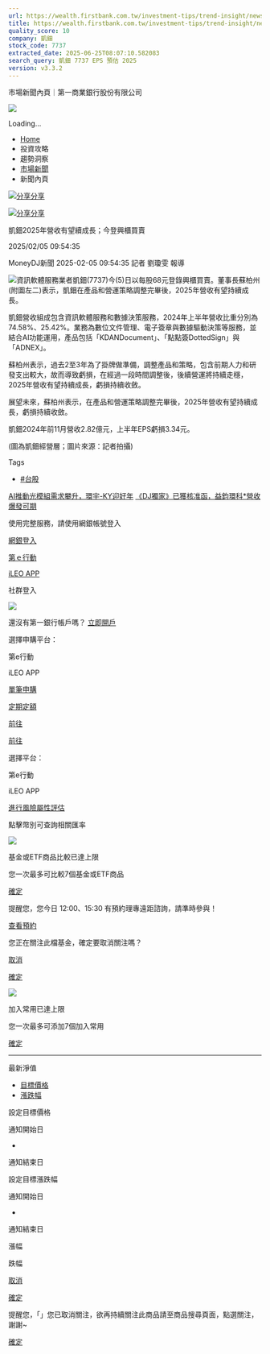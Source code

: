 ```yaml
---
url: https://wealth.firstbank.com.tw/investment-tips/trend-insight/news/news-detail?id=%7BCE45E881-23B3-493D-946A-902E6E8359B1%7D
title: https://wealth.firstbank.com.tw/investment-tips/trend-insight/news/news-detail?id=%7BCE45E881-23B3-4
quality_score: 10
company: 凱鈿
stock_code: 7737
extracted_date: 2025-06-25T08:07:10.582083
search_query: 凱鈿 7737 EPS 預估 2025
version: v3.3.2
---
```


市場新聞內頁｜第一商業銀行股份有限公司








![](/themes/images/lions/lion-loading.svg)

Loading...

* [Home](/)
* 投資攻略
* 趨勢洞察
* [市場新聞](/investment-tips/trend-insight/news)
* 新聞內頁

[![分享](/themes/images/icons/white/share.svg)分享](#)

[![分享](/themes/images/icons/white/share.svg)分享](#)

凱鈿2025年營收有望續成長；今登興櫃買賣

2025/02/05 09:54:35

MoneyDJ新聞 2025-02-05 09:54:35 記者 劉瓊雯 報導

![](https://www.moneydj.com/z/sjn/jpg/GetNewsRptjpg.djjpg?a=269736)資訊軟體服務業者凱鈿(7737)今(5)日以每股68元登錄興櫃買賣。董事長蘇柏州(附圖左二)表示，凱鈿在產品和營運策略調整完畢後，2025年營收有望持續成長。

凱鈿營收組成包含資訊軟體服務和數據決策服務，2024年上半年營收比重分別為74.58%、25.42%。業務為數位文件管理、電子簽章與數據驅動決策等服務，並結合AI功能運用，產品包括「KDANDocument」、「點點簽DottedSign」與「ADNEX」。

蘇柏州表示，過去2至3年為了掛牌做準備，調整產品和策略，包含前期人力和研發支出較大，故而導致虧損，在經過一段時間調整後，後續營運將持續走穩，2025年營收有望持續成長，虧損持續收斂。

展望未來，蘇柏州表示，在產品和營運策略調整完畢後，2025年營收有望持續成長，虧損持續收斂。

凱鈿2024年前11月營收2.82億元，上半年EPS虧損3.34元。

(圖為凱鈿經營層；圖片來源：記者拍攝)

Tags

* [#台股](/investment-tips/trend-insight/news?newsType=台股)

[AI推動光模組需求攀升，環宇-KY迎好年](/investment-tips/trend-insight/news/news-detail?id=%7b6326C348-A452-4B7A-AE42-8E29A3DB96B4%7d)
[《DJ獨家》已獲核准函，益鈞環科\*營收爆發可期](/investment-tips/trend-insight/news/news-detail?id=%7b984DCAD2-2FAE-4478-B7DD-7FA316FB03C9%7d)

使用完整服務，請使用網銀帳號登入

[網銀登入](javascript:;)

[第ｅ行動](#)

[iLEO APP](#)

社群登入

![](/-/media/fcb/images/login/create.png?iar=0&hash=7DEE94B3F532CB6D614D129DC18C2960)


還沒有第一銀行帳戶嗎？
[立即開戶](https://ibank.firstbank.com.tw/NetBank/DigAMA/LandingPage/index.html?ch=&cp=&em=)

選擇申購平台：

第e行動

iLEO APP

[單筆申購](#)

[定期定額](#)

[前往](#)

[前往](#)

選擇平台：

第e行動

iLEO APP

[進行風險屬性評估](https://ibank.firstbank.com.tw/NetBank/goKYC.html)

點擊幣別可查詢相關匯率

![](/themes/images/icons/orange/x-solid.svg)

基金或ETF商品比較已達上限

您一次最多可比較7個基金或ETF商品

[確定](#)

提醒您，您今日 12:00、15:30 有預約理專遠距諮詢，請準時參與！

[查看預約](#)

您正在關注此檔基金，確定要取消關注嗎？

[取消](#)

[確定](#)

![](/themes/images/icons/orange/x-solid.svg)

加入常用已達上限

您一次最多可添加7個加入常用

[確定](#)

---

最新淨值

* [目標價格](# "目標價格")
* [漲跌幅](# "漲跌幅")

設定目標價格

通知開始日

-

通知結束日

設定目標漲跌幅

通知開始日

-

通知結束日

漲幅

跌幅

[取消](#)

[確定](#)

提醒您，「」您已取消關注，欲再持續關注此商品請至商品搜尋頁面，點選關注，謝謝~

[確定](#)